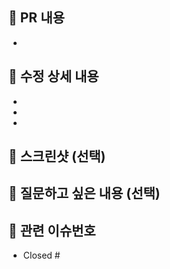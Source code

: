 ## 🎈 PR 내용

<!--- 작업에 대한 요약 설명을 작성해 주세요. -->

-

## 📝 수정 상세 내용

<!--- 작업 전과 후의 변화를 설명해 주세요. -->

-
-
-

## 📸 스크린샷 (선택)

<!--- 사진과 간단한 설명을 적어주세요. -->

## 💬 질문하고 싶은 내용 (선택)

<!--- 작업과 관련돼서 같이 의논하고 싶은 내용이나 중점으로 확인해야 하는 부분이 있으면 말해주세요.
ex) 파일 업로드 기능은 실제 S3가 아닌 Mock을 사용했는데, 이 방식이 괜찮을까요? -->

## 📌 관련 이슈번호

<!-- 관련있는 이슈 번호(#000)을 적어주세요.
  해당 pull request merge와 함께 이슈를 닫으려면
closed #Issue_number를 적어주세요 -->

- Closed #

